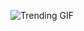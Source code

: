 
<!-- GIF_SECTION -->
![Trending GIF](https://media3.giphy.com/media/v1.Y2lkPThiYjIxNzcyZzZlMnBodjdza3J3cG02YzhnZWY1eGFhNmRnMWpvMmtwYXc2eTlnMiZlcD12MV9naWZzX3NlYXJjaCZjdD1n/GtZbEjCA68cR37dXBy/giphy.gif)
<!-- END_GIF_SECTION -->
